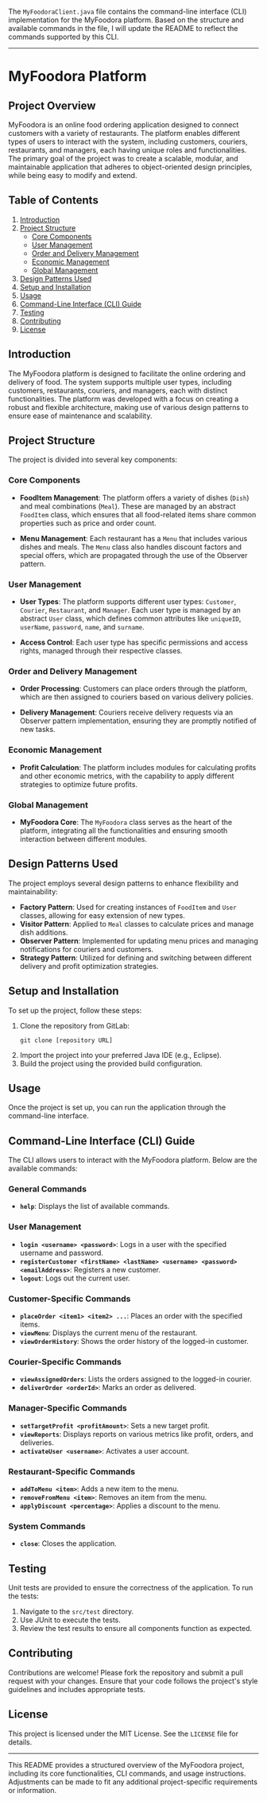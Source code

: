 The `MyFoodoraClient.java` file contains the command-line interface (CLI) implementation for the MyFoodora platform. Based on the structure and available commands in the file, I will update the README to reflect the commands supported by this CLI.

---

# MyFoodora Platform

## Project Overview

MyFoodora is an online food ordering application designed to connect customers with a variety of restaurants. The platform enables different types of users to interact with the system, including customers, couriers, restaurants, and managers, each having unique roles and functionalities. The primary goal of the project was to create a scalable, modular, and maintainable application that adheres to object-oriented design principles, while being easy to modify and extend.

## Table of Contents

1. [Introduction](#introduction)
2. [Project Structure](#project-structure)
   - [Core Components](#core-components)
   - [User Management](#user-management)
   - [Order and Delivery Management](#order-and-delivery-management)
   - [Economic Management](#economic-management)
   - [Global Management](#global-management)
3. [Design Patterns Used](#design-patterns-used)
4. [Setup and Installation](#setup-and-installation)
5. [Usage](#usage)
6. [Command-Line Interface (CLI) Guide](#command-line-interface-cli-guide)
7. [Testing](#testing)
8. [Contributing](#contributing)
9. [License](#license)

## Introduction

The MyFoodora platform is designed to facilitate the online ordering and delivery of food. The system supports multiple user types, including customers, restaurants, couriers, and managers, each with distinct functionalities. The platform was developed with a focus on creating a robust and flexible architecture, making use of various design patterns to ensure ease of maintenance and scalability.

## Project Structure

The project is divided into several key components:

### Core Components

- **FoodItem Management**: The platform offers a variety of dishes (`Dish`) and meal combinations (`Meal`). These are managed by an abstract `FoodItem` class, which ensures that all food-related items share common properties such as price and order count.

- **Menu Management**: Each restaurant has a `Menu` that includes various dishes and meals. The `Menu` class also handles discount factors and special offers, which are propagated through the use of the Observer pattern.

### User Management

- **User Types**: The platform supports different user types: `Customer`, `Courier`, `Restaurant`, and `Manager`. Each user type is managed by an abstract `User` class, which defines common attributes like `uniqueID`, `userName`, `password`, `name`, and `surname`.

- **Access Control**: Each user type has specific permissions and access rights, managed through their respective classes.

### Order and Delivery Management

- **Order Processing**: Customers can place orders through the platform, which are then assigned to couriers based on various delivery policies. 

- **Delivery Management**: Couriers receive delivery requests via an Observer pattern implementation, ensuring they are promptly notified of new tasks.

### Economic Management

- **Profit Calculation**: The platform includes modules for calculating profits and other economic metrics, with the capability to apply different strategies to optimize future profits.

### Global Management

- **MyFoodora Core**: The `MyFoodora` class serves as the heart of the platform, integrating all the functionalities and ensuring smooth interaction between different modules.

## Design Patterns Used

The project employs several design patterns to enhance flexibility and maintainability:

- **Factory Pattern**: Used for creating instances of `FoodItem` and `User` classes, allowing for easy extension of new types.
- **Visitor Pattern**: Applied to `Meal` classes to calculate prices and manage dish additions.
- **Observer Pattern**: Implemented for updating menu prices and managing notifications for couriers and customers.
- **Strategy Pattern**: Utilized for defining and switching between different delivery and profit optimization strategies.

## Setup and Installation

To set up the project, follow these steps:

1. Clone the repository from GitLab:
   ```
   git clone [repository URL]
   ```
2. Import the project into your preferred Java IDE (e.g., Eclipse).
3. Build the project using the provided build configuration.

## Usage

Once the project is set up, you can run the application through the command-line interface.

## Command-Line Interface (CLI) Guide

The CLI allows users to interact with the MyFoodora platform. Below are the available commands:

### General Commands
- **`help`**: Displays the list of available commands.

### User Management
- **`login <username> <password>`**: Logs in a user with the specified username and password.
- **`registerCustomer <firstName> <lastName> <username> <password> <emailAddress>`**: Registers a new customer.
- **`logout`**: Logs out the current user.

### Customer-Specific Commands
- **`placeOrder <item1> <item2> ...`**: Places an order with the specified items.
- **`viewMenu`**: Displays the current menu of the restaurant.
- **`viewOrderHistory`**: Shows the order history of the logged-in customer.

### Courier-Specific Commands
- **`viewAssignedOrders`**: Lists the orders assigned to the logged-in courier.
- **`deliverOrder <orderId>`**: Marks an order as delivered.

### Manager-Specific Commands
- **`setTargetProfit <profitAmount>`**: Sets a new target profit.
- **`viewReports`**: Displays reports on various metrics like profit, orders, and deliveries.
- **`activateUser <username>`**: Activates a user account.

### Restaurant-Specific Commands
- **`addToMenu <item>`**: Adds a new item to the menu.
- **`removeFromMenu <item>`**: Removes an item from the menu.
- **`applyDiscount <percentage>`**: Applies a discount to the menu.

### System Commands
- **`close`**: Closes the application.

## Testing

Unit tests are provided to ensure the correctness of the application. To run the tests:

1. Navigate to the `src/test` directory.
2. Use JUnit to execute the tests.
3. Review the test results to ensure all components function as expected.

## Contributing

Contributions are welcome! Please fork the repository and submit a pull request with your changes. Ensure that your code follows the project's style guidelines and includes appropriate tests.

## License

This project is licensed under the MIT License. See the `LICENSE` file for details.

---

This README provides a structured overview of the MyFoodora project, including its core functionalities, CLI commands, and usage instructions. Adjustments can be made to fit any additional project-specific requirements or information.